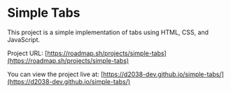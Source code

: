 # Simple Tabs

This project is a simple implementation of tabs using HTML, CSS, and JavaScript.

Project URL: [https://roadmap.sh/projects/simple-tabs](https://roadmap.sh/projects/simple-tabs)

You can view the project live at: [https://d2038-dev.github.io/simple-tabs/](https://d2038-dev.github.io/simple-tabs/)
